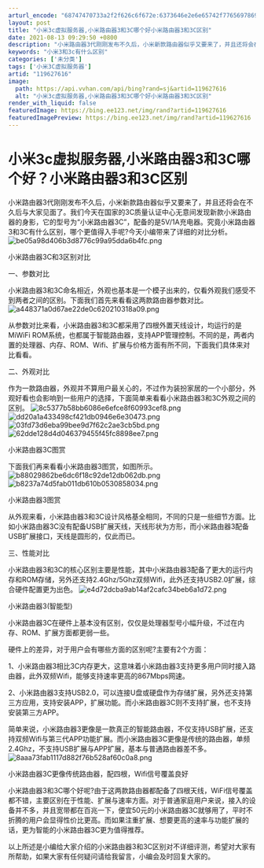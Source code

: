 ```yaml
---
arturl_encode: "68747470733a2f2f626c6f672e:6373646e2e6e65742f77656978696e5f32393935353638392f:61727469636c652f64657461696c732f313139363237363136"
layout: post
title: "小米3c虚拟服务器,小米路由器3和3C哪个好小米路由器3和3C区别"
date: 2021-08-13 09:29:50 +0800
description: "小米路由器3代刚刚发布不久后，小米新款路由器似乎又要来了，并且还将会在不久后与大家见面了。我们今天在"
keywords: "小米3和3c有什么区别"
categories: ['未分类']
tags: ['小米3C虚拟服务器']
artid: "119627616"
image:
  path: https://api.vvhan.com/api/bing?rand=sj&artid=119627616
  alt: "小米3c虚拟服务器,小米路由器3和3C哪个好小米路由器3和3C区别"
render_with_liquid: false
featuredImage: https://bing.ee123.net/img/rand?artid=119627616
featuredImagePreview: https://bing.ee123.net/img/rand?artid=119627616
---
```


# 小米3c虚拟服务器,小米路由器3和3C哪个好？小米路由器3和3C区别

小米路由器3代刚刚发布不久后，小米新款路由器似乎又要来了，并且还将会在不久后与大家见面了。我们今天在国家的3C质量认证中心无意间发现新款小米路由器的身影，它的型号为“小米路由器3C”，配备的是5V/1A充电器。究竟小米路由器3和3C有什么区别，哪个更值得入手呢?今天小编带来了详细的对比分析。
![be05a98d406b3d8776c99a95dda6b4fc.png](https://i-blog.csdnimg.cn/blog_migrate/454302f85704fcf786bdd71f5e2c9342.jpeg)

小米路由器3C和3区别对比

一、参数对比

小米路由器3和3C命名相近，外观也基本是一个模子出来的，仅看外观我们感受不到两者之间的区别。下面我们首先来看看这两款路由器参数对比。
![a448371a0d67ae22de0c620210318a09.png](https://i-blog.csdnimg.cn/blog_migrate/cd5ecea13dce82f04fdf5ec60acc9dba.jpeg)

从参数对比来看，小米路由器3和3C都采用了四根外置天线设计，均运行的是MiWiFi ROM系统，也都属于智能路由器，支持APP管理控制。不同的是，两者内置的处理器、内存、ROM、Wifi、扩展与价格方面有所不同，下面我们具体来对比看看。

二、外观对比

作为一款路由器，外观并不算用户最关心的，不过作为装扮家居的一个小部分，外观好看也会影响到一些用户的选择，下面简单来看看小米路由器3和3C外观之间的区别。
![8c5377b58bb6086e6efce8f60993cef8.png](https://i-blog.csdnimg.cn/blog_migrate/ccaa4060d14dfcbef97c826708e82f76.jpeg)
![dd20a1a433498cf421db0946e6e30473.png](https://i-blog.csdnimg.cn/blog_migrate/7a5c6f005d2af042e2ad703c03169b0f.jpeg)
![03fd73d6eba99bee9d7f62c2ae3cb5bd.png](https://i-blog.csdnimg.cn/blog_migrate/eeeff83bfe42151869444270f8da48ae.jpeg)
![62dde128d4d046379455f45fc8898ee7.png](https://i-blog.csdnimg.cn/blog_migrate/6b7f3d7e0839c15c31df03ce4e88693b.jpeg)

小米路由器3C图赏

下面我们再来看看小米路由器3图赏，如图所示。
![b88029862be6dc6f18c92de12db062db.png](https://i-blog.csdnimg.cn/blog_migrate/a872ec0d9fed97030e5e069a7e2f29cb.jpeg)
![b8237a74d5fab011db610b0530858034.png](https://i-blog.csdnimg.cn/blog_migrate/8241ed4163a50dd04ba60d314243497d.jpeg)

小米路由器3图赏

从外观来看，小米路由器3和3C设计风格基全相同，不同的只是一些细节方面。比如小米路由器3C没有配备USB扩展天线，天线形状为方形，而小米路由器3配备USB扩展接口，天线是圆形的，仅此而已。

三、性能对比

小米路由器3和3C的核心区别主要是性能，其中小米路由器3配备了更大的运行内存和ROM存储，另外还支持2.4Ghz/5Ghz双频Wifi，此外还支持USB2.0扩展，综合硬件配置更为出色。
![e4d72dcba9ab14af2cafc34beb6a1d72.png](https://i-blog.csdnimg.cn/blog_migrate/dc0c989e819dba0a14d431cb062b6d65.jpeg)

小米路由器3(智能型)

小米路由器3C在硬件上基本没有区别，仅仅是处理器型号小幅升级，不过在内存、ROM、扩展方面都更弱一些。

硬件上的差异，对于用户会有哪些方面的区别呢?主要有2个方面：

1、小米路由器3相比3C内存更大，这意味着小米路由器3支持更多用户同时接入路由器，此外双频Wifi，能够支持速率更高的867Mbps网速。

2、小米路由器3支持USB2.0，可以连接U盘或硬盘作为存储扩展，另外还支持第三方应用，支持安装APP，扩展功能。而小米路由器3C则不支持扩展，也不支持安装第三方APP。

简单来说，小米路由器3更像是一款真正的智能路由器，不仅支持USB扩展，还支持双频Wifi与第三代APP功能扩展。而小米路由器3C更像是传统的路由器，单频2.4Ghz，不支持USB扩展与APP扩展，基本与普通路由器差不多。
![8aaa73fab1117d882f76b528af60c0a8.png](https://i-blog.csdnimg.cn/blog_migrate/747226dea794faca598c0f9fc15690bc.jpeg)

小米路由器3C更像传统路由器，配四根，Wifi信号覆盖良好

小米路由器3和3C哪个好呢?由于这两款路由器都配备了四根天线，WiFi信号覆盖都不错，主要区别在于性能、扩展与速率方面。对于普通家庭用户来说，接入的设备并不多，并且宽带都在百兆一下，便宜50元的小米路由器3C就够用了，平时不折腾的用户会显得性价比更高。而如果注重扩展、想要更高的速率与功能扩展的话，更为智能的小米路由器3C更为值得推荐。

以上所述是小编给大家介绍的小米路由器3和3C区别对不详细评测，希望对大家有所帮助，如果大家有任何疑问请给我留言，小编会及时回复大家的。